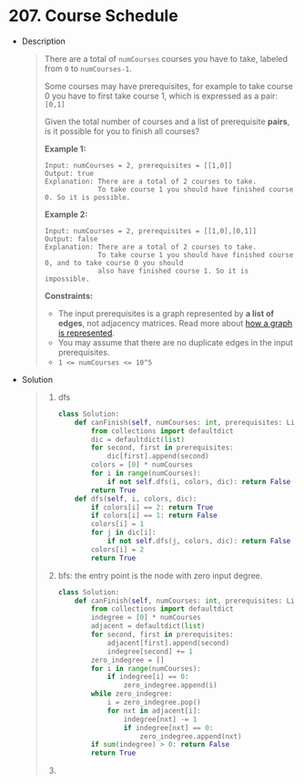 # 207. Course Schedule

- Description

  > There are a total of `numCourses` courses you have to take, labeled from `0` to `numCourses-1`.
  >
  > Some courses may have prerequisites, for example to take course 0 you have to first take course 1, which is expressed as a pair: `[0,1]`
  >
  > Given the total number of courses and a list of prerequisite **pairs**, is it possible for you to finish all courses?
  >
  >  
  >
  > **Example 1:**
  >
  > ```
  > Input: numCourses = 2, prerequisites = [[1,0]]
  > Output: true
  > Explanation: There are a total of 2 courses to take. 
  >              To take course 1 you should have finished course 0. So it is possible.
  > ```
  >
  > **Example 2:**
  >
  > ```
  > Input: numCourses = 2, prerequisites = [[1,0],[0,1]]
  > Output: false
  > Explanation: There are a total of 2 courses to take. 
  >              To take course 1 you should have finished course 0, and to take course 0 you should
  >              also have finished course 1. So it is impossible.
  > ```
  >
  >  
  >
  > **Constraints:**
  >
  > - The input prerequisites is a graph represented by **a list of edges**, not adjacency matrices. Read more about [how a graph is represented](https://www.khanacademy.org/computing/computer-science/algorithms/graph-representation/a/representing-graphs).
  > - You may assume that there are no duplicate edges in the input prerequisites.
  > - `1 <= numCourses <= 10^5`

- Solution

  > 1. dfs
  >
  >    ```python
  >    class Solution:
  >        def canFinish(self, numCourses: int, prerequisites: List[List[int]]) -> bool:
  >            from collections import defaultdict
  >            dic = defaultdict(list)
  >            for second, first in prerequisites:
  >                dic[first].append(second)
  >            colors = [0] * numCourses
  >            for i in range(numCourses):
  >                if not self.dfs(i, colors, dic): return False
  >            return True
  >        def dfs(self, i, colors, dic):
  >            if colors[i] == 2: return True
  >            if colors[i] == 1: return False
  >            colors[i] = 1
  >            for j in dic[i]:
  >                if not self.dfs(j, colors, dic): return False
  >            colors[i] = 2
  >            return True
  >    ```
  >
  > 2. bfs: the entry point is the node with zero input degree.
  >
  >    ```python
  >    class Solution:
  >        def canFinish(self, numCourses: int, prerequisites: List[List[int]]) -> bool:
  >            from collections import defaultdict
  >            indegree = [0] * numCourses
  >            adjacent = defaultdict(list)
  >            for second, first in prerequisites:
  >                adjacent[first].append(second)
  >                indegree[second] += 1
  >            zero_indegree = []
  >            for i in range(numCourses):
  >                if indegree[i] == 0:
  >                    zero_indegree.append(i)
  >            while zero_indegree:
  >                i = zero_indegree.pop()
  >                for nxt in adjacent[i]:
  >                    indegree[nxt] -= 1
  >                    if indegree[nxt] == 0:
  >                        zero_indegree.append(nxt)
  >            if sum(indegree) > 0: return False
  >            return True
  >    ```
  >
  > 3. 